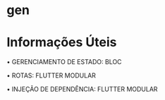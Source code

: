 # gen

# Informações Úteis

• GERENCIAMENTO DE ESTADO: BLOC

• ROTAS: FLUTTER MODULAR

• INJEÇÃO DE DEPENDÊNCIA: FLUTTER MODULAR 
